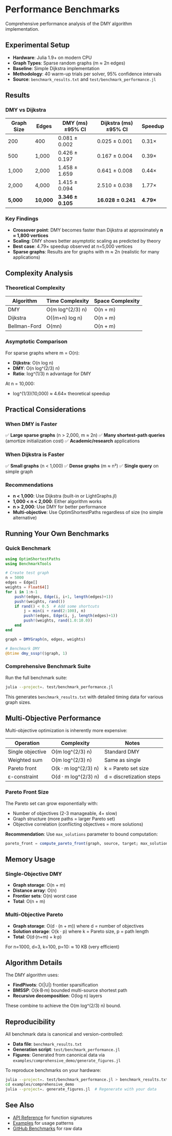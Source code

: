# Performance Benchmarks

Comprehensive performance analysis of the DMY algorithm implementation.

## Experimental Setup

- **Hardware**: Julia 1.9+ on modern CPU
- **Graph Types**: Sparse random graphs (m ≈ 2n edges)
- **Baseline**: Simple Dijkstra implementation
- **Methodology**: 40 warm-up trials per solver, 95% confidence intervals
- **Source**: `benchmark_results.txt` and `test/benchmark_performance.jl`

## Results

### DMY vs Dijkstra

| Graph Size | Edges | DMY (ms) ±95% CI | Dijkstra (ms) ±95% CI | Speedup |
|------------|-------|------------------|-----------------------|---------|
| 200        |   400 | 0.081 ± 0.002    | 0.025 ± 0.001         | 0.31×   |
| 500        | 1,000 | 0.426 ± 0.197    | 0.167 ± 0.004         | 0.39×   |
| 1,000      | 2,000 | 1.458 ± 1.659    | 0.641 ± 0.008         | 0.44×   |
| 2,000      | 4,000 | 1.415 ± 0.094    | 2.510 ± 0.038         | 1.77×   |
| **5,000**  | **10,000** | **3.346 ± 0.105** | **16.028 ± 0.241** | **4.79×** |

### Key Findings

- **Crossover point**: DMY becomes faster than Dijkstra at approximately **n ≈ 1,800 vertices**
- **Scaling**: DMY shows better asymptotic scaling as predicted by theory
- **Best case**: 4.79× speedup observed at n=5,000 vertices
- **Sparse graphs**: Results are for graphs with m ≈ 2n (realistic for many applications)

## Complexity Analysis

### Theoretical Complexity

| Algorithm | Time Complexity | Space Complexity |
|-----------|----------------|------------------|
| DMY | O(m log^(2/3) n) | O(n + m) |
| Dijkstra | O((m+n) log n) | O(n + m) |
| Bellman-Ford | O(mn) | O(n + m) |

### Asymptotic Comparison

For sparse graphs where m = O(n):

- **Dijkstra**: O(n log n)
- **DMY**: O(n log^(2/3) n)
- **Ratio**: log^(1/3) n advantage for DMY

At n = 10,000:
- log^(1/3)(10,000) ≈ 4.64× theoretical speedup

## Practical Considerations

### When DMY is Faster

✅ **Large sparse graphs** (n > 2,000, m ≈ 2n)
✅ **Many shortest-path queries** (amortize initialization cost)
✅ **Academic/research** applications

### When Dijkstra is Faster

✅ **Small graphs** (n < 1,000)
✅ **Dense graphs** (m ≈ n²)
✅ **Single query** on simple graph

### Recommendations

- **n < 1,000**: Use Dijkstra (built-in or LightGraphs.jl)
- **1,000 < n < 2,000**: Either algorithm works
- **n > 2,000**: Use DMY for better performance
- **Multi-objective**: Use OptimShortestPaths regardless of size (no simple alternative)

## Running Your Own Benchmarks

### Quick Benchmark

```julia
using OptimShortestPaths
using BenchmarkTools

# Create test graph
n = 5000
edges = Edge[]
weights = Float64[]
for i in 1:n-1
    push!(edges, Edge(i, i+1, length(edges)+1))
    push!(weights, rand())
    if rand() < 0.5  # Add some shortcuts
        j = min(i + rand(2:100), n)
        push!(edges, Edge(i, j, length(edges)+1))
        push!(weights, rand(1.0:10.0))
    end
end

graph = DMYGraph(n, edges, weights)

# Benchmark DMY
@btime dmy_sssp!($graph, 1)
```

### Comprehensive Benchmark Suite

Run the full benchmark suite:

```bash
julia --project=. test/benchmark_performance.jl
```

This generates `benchmark_results.txt` with detailed timing data for various graph sizes.

## Multi-Objective Performance

Multi-objective optimization is inherently more expensive:

| Operation | Complexity | Notes |
|-----------|------------|-------|
| Single objective | O(m log^(2/3) n) | Standard DMY |
| Weighted sum | O(m log^(2/3) n) | Same as single |
| Pareto front | O(k · m log^(2/3) n) | k = Pareto set size |
| ε-constraint | O(d · m log^(2/3) n) | d = discretization steps |

### Pareto Front Size

The Pareto set can grow exponentially with:
- Number of objectives (2-3 manageable, 4+ slow)
- Graph structure (more paths = larger Pareto set)
- Objective correlation (conflicting objectives = more solutions)

**Recommendation**: Use `max_solutions` parameter to bound computation:

```julia
pareto_front = compute_pareto_front(graph, source, target; max_solutions=1000)
```

## Memory Usage

### Single-Objective DMY

- **Graph storage**: O(n + m)
- **Distance array**: O(n)
- **Frontier sets**: O(n) worst case
- **Total**: O(n + m)

### Multi-Objective Pareto

- **Graph storage**: O(d · (n + m)) where d = number of objectives
- **Solution storage**: O(k · p) where k = Pareto size, p = path length
- **Total**: O(d·(n+m) + k·p)

For n=1000, d=3, k=100, p=10: ≈ 10 KB (very efficient)

## Algorithm Details

The DMY algorithm uses:
- **FindPivots**: O(|U|) frontier sparsification
- **BMSSP**: O(k·B·m) bounded multi-source shortest path
- **Recursive decomposition**: O(log n) layers

These combine to achieve the O(m log^(2/3) n) bound.

## Reproducibility

All benchmark data is canonical and version-controlled:
- **Data file**: `benchmark_results.txt`
- **Generation script**: `test/benchmark_performance.jl`
- **Figures**: Generated from canonical data via `examples/comprehensive_demo/generate_figures.jl`

To reproduce benchmarks on your hardware:

```bash
julia --project=. test/benchmark_performance.jl > benchmark_results.txt
cd examples/comprehensive_demo
julia --project=. generate_figures.jl  # Regenerate with your data
```

## See Also

- [API Reference](api.md) for function signatures
- [Examples](examples.md) for usage patterns
- [GitHub Benchmarks](https://github.com/danielchen26/OptimShortestPaths.jl/blob/main/benchmark_results.txt) for raw data
